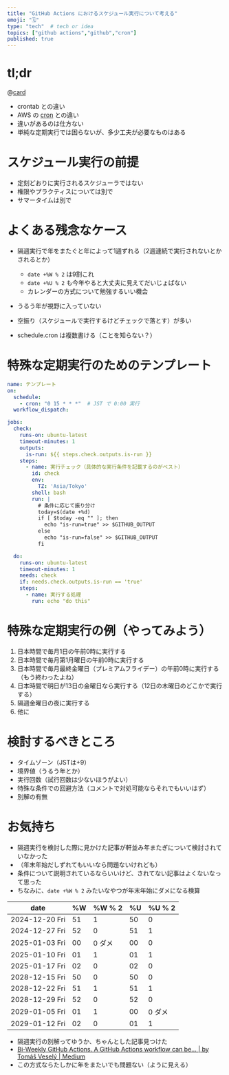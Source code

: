 ```yaml
---
title: "GitHub Actions におけるスケジュール実行について考える"
emoji: "🗓"
type: "tech"  # tech or idea
topics: ["github actions","github","cron"]
published: true
---
```


# tl;dr

@[card](https://docs.github.com/ja/actions/writing-workflows/choosing-when-your-workflow-runs/events-that-trigger-workflows#schedule)

- crontab との違い
- AWS の [cron](https://docs.aws.amazon.com/ja_jp/eventbridge/latest/userguide/eb-scheduled-rule-pattern.html#eb-cron-expressions) との違い
- 違いがあるのは仕方ない
- 単純な定期実行では困らないが、多少工夫が必要なものはある

# スケジュール実行の前提

- 定刻どおりに実行されるスケジューラではない
- 権限やプラクティスについては別で
- サマータイムは別で

# よくある残念なケース

- 隔週実行で年をまたぐと年によって1週ずれる（2週連続で実行されないとかされるとか）

  - `date +%W % 2` は9割これ
  - `date +%U % 2` も今年やると大丈夫に見えてだいじょばない
  - カレンダーの方式について勉強するいい機会

- うるう年が視野に入っていない
- 空振り（スケジュールで実行するけどチェックで落とす）が多い
- schedule.cron は複数書ける（ことを知らない？）

# 特殊な定期実行のためのテンプレート

```yaml:.github/workflows/schedule.yml
name: テンプレート
on:
  schedule:
    - cron: "0 15 * * *"  # JST で 0:00 実行
  workflow_dispatch:

jobs:
  check:
    runs-on: ubuntu-latest
    timeout-minutes: 1
    outputs:
      is-run: ${{ steps.check.outputs.is-run }}
    steps:
      - name: 実行チェック（具体的な実行条件を記載するのがベスト）
        id: check
        env:
          TZ: 'Asia/Tokyo'
        shell: bash
        run: |
          # 条件に応じて振り分け
          today=$(date +%d)
          if [ $today -eq "" ]; then
            echo "is-run=true" >> $GITHUB_OUTPUT
          else
            echo "is-run=false" >> $GITHUB_OUTPUT
          fi

  do:
    runs-on: ubuntu-latest
    timeout-minutes: 1
    needs: check
    if: needs.check.outputs.is-run == 'true'
    steps:
      - name: 実行する処理
        run: echo "do this"
```

# 特殊な定期実行の例（やってみよう）

1. 日本時間で毎月1日の午前0時に実行する
2. 日本時間で毎月第1月曜日の午前0時に実行する
3. 日本時間で毎月最終金曜日（プレミアムフライデー）の午前0時に実行する（もう終わったよね）
4. 日本時間で明日が13日の金曜日なら実行する（12日の木曜日のどこかで実行する）
5. 隔週金曜日の夜に実行する
6. 他に

# 検討するべきところ

- タイムゾーン（JSTは+9）
- 境界値（うるう年とか）
- 実行回数（試行回数は少ないほうがよい）
- 特殊な条件での回避方法（コメントで対処可能ならそれでもいいはず）
- 別解の有無

# お気持ち

- 隔週実行を検討した際に見かけた記事が軒並み年またぎについて検討されていなかった
- （年末年始だしずれてもいいなら問題ないけれども）
- 条件について説明されているならいいけど、されてない記事はよくないなって思った
- ちなみに、`date +%W % 2` みたいなやつが年末年始にダメになる検算

|date|%W|%W % 2|%U|%U % 2|
|-|-|-|-|-|
| 2024-12-20 Fri | 51 | 1 | 50 | 0 |
| 2024-12-27 Fri | 52 | 0 | 51 | 1 |
| 2025-01-03 Fri | 00 | 0 ダメ| 00 | 0 |
| 2025-01-10 Fri | 01 | 1 | 01 | 1 |
| 2025-01-17 Fri | 02 | 0 | 02 | 0 |
| 2028-12-15 Fri | 50 | 0 | 50 | 0 |
| 2028-12-22 Fri | 51 | 1 | 51 | 1 |
| 2028-12-29 Fri | 52 | 0 | 52 | 0 |
| 2029-01-05 Fri | 01 | 1 | 00 | 0 ダメ|
| 2029-01-12 Fri | 02 | 0 | 01 | 1 |

- 隔週実行の別解ってゆうか、ちゃんとした記事見つけた
- [Bi-Weekly GitHub Actions. A GitHub Actions workflow can be… | by Tomáš Veselý | Medium](https://medium.com/@VeselyCodes/bi-weekly-github-actions-7bea6be7bd96)
- この方式ならたしかに年をまたいでも問題ない（ように見える）
